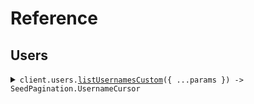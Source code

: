 # Reference
## Users
<details><summary><code>client.users.<a href="/src/api/resources/users/client/Client.ts">listUsernamesCustom</a>({ ...params }) -> SeedPagination.UsernameCursor</code></summary>
<dl>
<dd>

#### 🔌 Usage

<dl>
<dd>

<dl>
<dd>

```typescript
const response = await client.users.listUsernamesCustom({
    starting_after: "starting_after"
});
for await (const item of response) {
    console.log(item);
}

// Or you can manually iterate page-by-page
let page = await client.users.listUsernamesCustom({
    starting_after: "starting_after"
});
while (page.hasNextPage()) {
    page = page.getNextPage();
}

```
</dd>
</dl>
</dd>
</dl>

#### ⚙️ Parameters

<dl>
<dd>

<dl>
<dd>

**request:** `SeedPagination.ListUsernamesRequestCustom` 
    
</dd>
</dl>

<dl>
<dd>

**requestOptions:** `Users.RequestOptions` 
    
</dd>
</dl>
</dd>
</dl>


</dd>
</dl>
</details>
